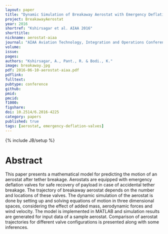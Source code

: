 ```yaml
---
layout: paper
title: "Dynamic Simulation of Breakaway Aerostat with Emergency Deflation Valves"
project: BreakawayAerostat
year: 2016
shortref: "Kshirsagar et al. AIAA 2016"
shorttitle: 
nickname: aerostat-aiaa
journal: "AIAA Aviation Technology, Integration and Operations Conference, AIAA Aviation"
volume:
issue:
pages:
authors: "Kshirsagar, A., Pant., R. & Bodi., K."
image: breakaway.jpg
pdf: 2016-06-10-aerostat-aiaa.pdf
pdflink:
fulltext:  
pubtype: conference
github:
pmid:  
pmcid:
f1000:
figshare:
doi: 10.2514/6.2016-4225
category: papers
published: true
tags: [aerostat, emergency-deflation-valves]
---
```

{% include JB/setup %}

# Abstract
This paper presents a mathematical model for predicting the motion of an
aerostat after tether breakage. Aerostats are equipped with emergency deflation valves for
safe recovery of payload in case of accidental tether breakage. The trajectory of breakaway
aerostat depends on the number and locations of these valves. The dynamic simulation of the
aerostat is done by setting up and solving equations of motion in three dimensional spaces,
considering the effect of added mass, aerodynamic forces and wind velocity. The model is
implemented in MATLAB and simulation results are generated for input data of a sample
aerostat. Comparison of aerostat trajectories for different valve configurations is presented
along with some inferences.
